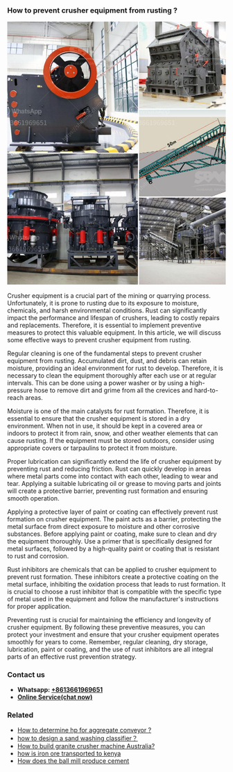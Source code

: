 <h3>How to prevent crusher equipment from rusting ?</h3><img src='1701745372.jpg' alt=''><p>Crusher equipment is a crucial part of the mining or quarrying process. Unfortunately, it is prone to rusting due to its exposure to moisture, chemicals, and harsh environmental conditions. Rust can significantly impact the performance and lifespan of crushers, leading to costly repairs and replacements. Therefore, it is essential to implement preventive measures to protect this valuable equipment. In this article, we will discuss some effective ways to prevent crusher equipment from rusting.</p><p>Regular cleaning is one of the fundamental steps to prevent crusher equipment from rusting. Accumulated dirt, dust, and debris can retain moisture, providing an ideal environment for rust to develop. Therefore, it is necessary to clean the equipment thoroughly after each use or at regular intervals. This can be done using a power washer or by using a high-pressure hose to remove dirt and grime from all the crevices and hard-to-reach areas.</p><p>Moisture is one of the main catalysts for rust formation. Therefore, it is essential to ensure that the crusher equipment is stored in a dry environment. When not in use, it should be kept in a covered area or indoors to protect it from rain, snow, and other weather elements that can cause rusting. If the equipment must be stored outdoors, consider using appropriate covers or tarpaulins to protect it from moisture.</p><p>Proper lubrication can significantly extend the life of crusher equipment by preventing rust and reducing friction. Rust can quickly develop in areas where metal parts come into contact with each other, leading to wear and tear. Applying a suitable lubricating oil or grease to moving parts and joints will create a protective barrier, preventing rust formation and ensuring smooth operation.</p><p>Applying a protective layer of paint or coating can effectively prevent rust formation on crusher equipment. The paint acts as a barrier, protecting the metal surface from direct exposure to moisture and other corrosive substances. Before applying paint or coating, make sure to clean and dry the equipment thoroughly. Use a primer that is specifically designed for metal surfaces, followed by a high-quality paint or coating that is resistant to rust and corrosion.</p><p>Rust inhibitors are chemicals that can be applied to crusher equipment to prevent rust formation. These inhibitors create a protective coating on the metal surface, inhibiting the oxidation process that leads to rust formation. It is crucial to choose a rust inhibitor that is compatible with the specific type of metal used in the equipment and follow the manufacturer's instructions for proper application.</p><p>Preventing rust is crucial for maintaining the efficiency and longevity of crusher equipment. By following these preventive measures, you can protect your investment and ensure that your crusher equipment operates smoothly for years to come. Remember, regular cleaning, dry storage, lubrication, paint or coating, and the use of rust inhibitors are all integral parts of an effective rust prevention strategy.</p><h3>Contact us</h3><ul><li><strong>Whatsapp:&nbsp;<a href="https://wa.me/8613661969651">+8613661969651</a></strong></li><li><a href="https://swt.shibang-china.com/?git&amp;zhl&amp;How to prevent crusher equipment from rusting "><strong>Online Service(chat now)</strong></a></li></ul><h3>Related</h3><ul><li><a href='How to determine hp for aggregate conveyor .md'>How to determine hp for aggregate conveyor ?</a></li><li><a href='how to design a sand washing classifier？.md'>how to design a sand washing classifier？</a></li><li><a href='How to build granite crusher machine Australia.md'>How to build granite crusher machine Australia?</a></li><li><a href='how is iron ore transported to kenya.md'>how is iron ore transported to kenya</a></li><li><a href='How does the ball mill produce cement.md'>How does the ball mill produce cement</a></li></ul>